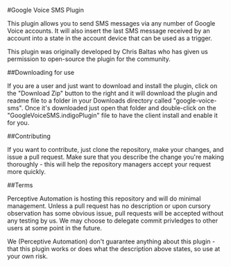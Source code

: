 #Google Voice SMS Plugin

This plugin allows you to send SMS messages via any number of Google Voice accounts. It will also insert the last SMS message received by an account into a state in the account device that can be used as a trigger.

This plugin was originally developed by Chris Baltas who has given us permission to open-source the plugin for the community.

##Downloading for use

If you are a user and just want to download and install the plugin, click on the "Download Zip" button to the right and it will download the plugin and readme file to a folder in your Downloads directory called "google-voice-sms". Once it's downloaded just open that folder and double-click on the "GoogleVoiceSMS.indigoPlugin" file to have the client install and enable it for you.

##Contributing

If you want to contribute, just clone the repository, make your changes, and issue a pull request. Make sure that you describe the change you're making thoroughly - this will help the repository managers accept your request more quickly.

##Terms

Perceptive Automation is hosting this repository and will do minimal management. Unless a pull request has no description or upon cursory observation has some obvious issue, pull requests will be accepted without any testing by us. We may choose to delegate commit privledges to other users at some point in the future.

We (Perceptive Automation) don't guarantee anything about this plugin - that this plugin works or does what the description above states, so use at your own risk.